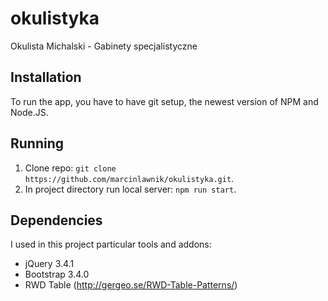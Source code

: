 # okulistyka
Okulista Michalski - Gabinety specjalistyczne

## Installation

To run the app, you have to have git setup, the newest version of NPM and Node.JS.

## Running

1. Clone repo: `git clone https://github.com/marcinlawnik/okulistyka.git`.
2. In project directory run local server: `npm run start`.

## Dependencies

I used in this project particular tools and addons:
 - jQuery 3.4.1
 - Bootstrap 3.4.0
 - RWD Table (http://gergeo.se/RWD-Table-Patterns/)

 

